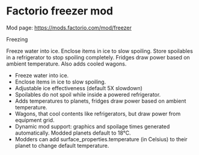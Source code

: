 # Factorio freezer mod
Mod page: https://mods.factorio.com/mod/freezer

Freezing

Freeze water into ice. 
Enclose items in ice to slow spoiling. 
Store spoilables in a refrigerator to stop spoiling completely. 
Fridges draw power based on ambient temperature. Also adds cooled wagons.

- Freeze water into ice.
- Enclose items in ice to slow spoiling.
- Adjustable ice effectiveness (default 5X slowdown)
- Spoilables do not spoil while inside a powered refrigerator.
- Adds temperatures to planets, fridges draw power based on ambient temperature.
- Wagons, that cool contents like refrigerators, but draw power from equipment grid.
- Dynamic mod support: graphics and spoilage times generated automatically. Modded planets default to 18°C.
- Modders can add surface_properties.temperature (in Celsius) to their planet to change default temperature.

